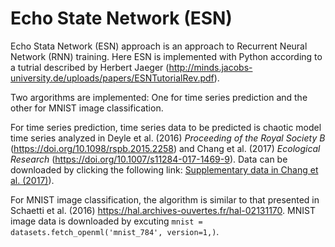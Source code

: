 # Echo State Network (ESN)
Echo Stata Network (ESN) approach is an approach to Recurrent Neural Network (RNN) training. Here ESN is implemented with Python according to a tutrial described by Herbert Jaeger (http://minds.jacobs-university.de/uploads/papers/ESNTutorialRev.pdf).

Two argorithms are implemented: One for time series prediction and the other for MNIST image classification.

For time series prediction, time series data to be predicted is chaotic model time series analyzed in Deyle et al. (2016) _Proceeding of the Royal Society B_ (https://doi.org/10.1098/rspb.2015.2258) and Chang et al. (2017) _Ecological Research_ (https://doi.org/10.1007/s11284-017-1469-9). Data can be downloaded by clicking the following link: [Supplementary data in Chang et al. (2017)](https://esj-journals.onlinelibrary.wiley.com/action/downloadSupplement?doi=10.1007%2Fs11284-017-1469-9&file=ere0785-sup-0006.csv)). 

For MNIST image classification, the algorithm is similar to that presented in Schaetti et al. (2016) https://hal.archives-ouvertes.fr/hal-02131170. MNIST image data is downloaded by excuting ```mnist = datasets.fetch_openml('mnist_784', version=1,)```.

